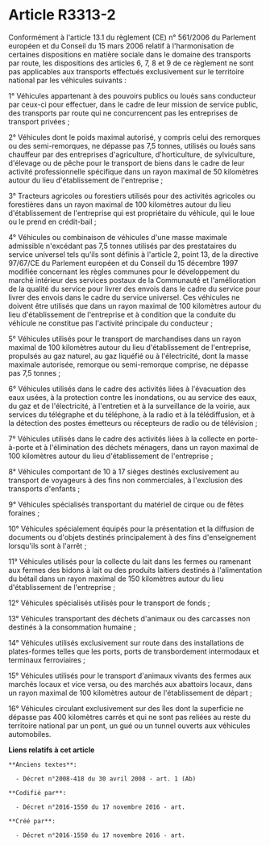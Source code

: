 # Article R3313-2

Conformément à l'article 13.1 du règlement (CE) n° 561/2006 du Parlement européen et du Conseil du 15 mars 2006 relatif à
l'harmonisation de certaines dispositions en matière sociale dans le domaine des transports par route, les dispositions des
articles 6, 7, 8 et 9 de ce règlement ne sont pas applicables aux transports effectués exclusivement sur le territoire
national par les véhicules suivants :

1° Véhicules appartenant à des pouvoirs publics ou loués sans conducteur par ceux-ci pour effectuer, dans le cadre de leur
mission de service public, des transports par route qui ne concurrencent pas les entreprises de transport privées ;

2° Véhicules dont le poids maximal autorisé, y compris celui des remorques ou des semi-remorques, ne dépasse pas 7,5 tonnes,
utilisés ou loués sans chauffeur par des entreprises d'agriculture, d'horticulture, de sylviculture, d'élevage ou de pêche
pour le transport de biens dans le cadre de leur activité professionnelle spécifique dans un rayon maximal de 50 kilomètres
autour du lieu d'établissement de l'entreprise ;

3° Tracteurs agricoles ou forestiers utilisés pour des activités agricoles ou forestières dans un rayon maximal de 100
kilomètres autour du lieu d'établissement de l'entreprise qui est propriétaire du véhicule, qui le loue ou le prend en
crédit-bail ;

4° Véhicules ou combinaison de véhicules d'une masse maximale admissible n'excédant pas 7,5 tonnes utilisés par des
prestataires du service universel tels qu'ils sont définis à l'article 2, point 13, de la directive 97/67/CE du Parlement
européen et du Conseil du 15 décembre 1997 modifiée concernant les règles communes pour le développement du marché intérieur
des services postaux de la Communauté et l'amélioration de la qualité du service pour livrer des envois dans le cadre du
service pour livrer des envois dans le cadre du service universel. Ces véhicules ne doivent être utilisés que dans un rayon
maximal de 100 kilomètres autour du lieu d'établissement de l'entreprise et à condition que la conduite du véhicule ne
constitue pas l'activité principale du conducteur ;

5° Véhicules utilisés pour le transport de marchandises dans un rayon maximal de 100 kilomètres autour du lieu
d'établissement de l'entreprise, propulsés au gaz naturel, au gaz liquéfié ou à l'électricité, dont la masse maximale
autorisée, remorque ou semi-remorque comprise, ne dépasse pas 7,5 tonnes ;

6° Véhicules utilisés dans le cadre des activités liées à l'évacuation des eaux usées, à la protection contre les
inondations, ou au service des eaux, du gaz et de l'électricité, à l'entretien et à la surveillance de la voirie, aux
services du télégraphe et du téléphone, à la radio et à la télédiffusion, et à la détection des postes émetteurs ou
récepteurs de radio ou de télévision ;

7° Véhicules utilisés dans le cadre des activités liées à la collecte en porte-à-porte et à l'élimination des déchets
ménagers, dans un rayon maximal de 100 kilomètres autour du lieu d'établissement de l'entreprise ;

8° Véhicules comportant de 10 à 17 sièges destinés exclusivement au transport de voyageurs à des fins non commerciales, à
l'exclusion des transports d'enfants ;

9° Véhicules spécialisés transportant du matériel de cirque ou de fêtes foraines ;

10° Véhicules spécialement équipés pour la présentation et la diffusion de documents ou d'objets destinés principalement à
des fins d'enseignement lorsqu'ils sont à l'arrêt ;

11° Véhicules utilisés pour la collecte du lait dans les fermes ou ramenant aux fermes des bidons à lait ou des produits
laitiers destinés à l'alimentation du bétail dans un rayon maximal de 150 kilomètres autour du lieu d'établissement de
l'entreprise ;

12° Véhicules spécialisés utilisés pour le transport de fonds ;

13° Véhicules transportant des déchets d'animaux ou des carcasses non destinés à la consommation humaine ;

14° Véhicules utilisés exclusivement sur route dans des installations de plates-formes telles que les ports, ports de
transbordement intermodaux et terminaux ferroviaires ;

15° Véhicules utilisés pour le transport d'animaux vivants des fermes aux marchés locaux et vice versa, ou des marchés aux
abattoirs locaux, dans un rayon maximal de 100 kilomètres autour de l'établissement de départ ;

16° Véhicules circulant exclusivement sur des îles dont la superficie ne dépasse pas 400 kilomètres carrés et qui ne sont pas
reliées au reste du territoire national par un pont, un gué ou un tunnel ouverts aux véhicules automobiles.

**Liens relatifs à cet article**

	**Anciens textes**:

	  - Décret n°2008-418 du 30 avril 2008 - art. 1 (Ab)

	**Codifié par**:

	  - Décret n°2016-1550 du 17 novembre 2016 - art.

	**Créé par**:

	  - Décret n°2016-1550 du 17 novembre 2016 - art.
